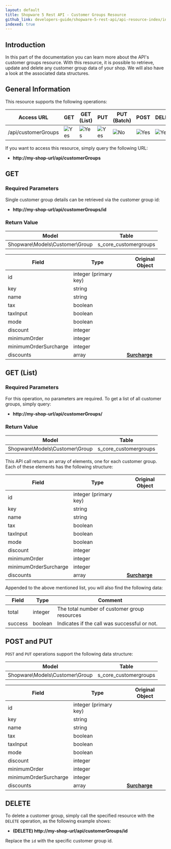 ```yaml
---
layout: default
title: Shopware 5 Rest API - Customer Groups Resource
github_link: developers-guide/shopware-5-rest-api/api-resource-index/index.md
indexed: true
---
```


## Introduction

In this part of the documentation you can learn more about the API's customer groups resource. With this resource, it is possible to retrieve, update and delete any customer group data of your shop. We will also have a look at the associated data structures.


## General Information

This resource supports the following operations:

|  Access URL                 | GET                   | GET (List)            | PUT                   | PUT (Batch)         | POST                 | DELETE                | DELETE (Batch)      |
|-----------------------------|-----------------------|-----------------------|-----------------------|---------------------|----------------------|-----------------------|---------------------|
| /api/customerGroups         | ![Yes](./img/yes.png) | ![Yes](./img/yes.png) | ![Yes](./img/yes.png) | ![No](./img/no.png) | ![Yes](./img/no.png) | ![Yes](./img/yes.png) | ![No](./img/no.png) |

If you want to access this resource, simply query the following URL:

* **http://my-shop-url/api/customerGroups**

## GET

### Required Parameters
Single customer group details can be retrieved via the customer group id:

* **http://my-shop-url/api/customerGroups/id**

### Return Value

| Model					             | Table			     |
|------------------------------------|-----------------------|
| Shopware\Models\Customer\Group     | s_core_customergroups |

| Field                 | Type                  | Original Object                                                             |
|-----------------------|-----------------------|-----------------------------------------------------------------------------|
| id				    | integer (primary key) | 							                                                  |
| key    	            | string				|                     							                              |
| name                  | string                |       											                          |
| tax                   | boolean               |             									                              |
| taxInput              | boolean				| 																			  |
| mode                  | boolean               | 														                      |
| discount   		    | integer				| 														                      |
| minimumOrder 		    | integer				| 														                      |
| minimumOrderSurcharge | integer				| 														                      |
| discounts   		    | array 				| **[Surcharge](./models/#group-surcharge)**		  						  |

## GET (List)

### Required Parameters

For this operation, no parameters are required.
To get a list of all customer groups, simply query:

* **http://my-shop-url/api/customerGroups/**

### Return Value
| Model					             | Table			     |
|------------------------------------|-----------------------|
| Shopware\Models\Customer\Group     | s_core_customergroups |

This API call returns an array of elements, one for each customer group. Each of these elements has the following structure:

| Field                 | Type                  | Original Object                                                             |
|-----------------------|-----------------------|-----------------------------------------------------------------------------|
| id				    | integer (primary key) | 							                                                  |
| key    	            | string				|                     							                              |
| name                  | string                |       											                          |
| tax                   | boolean               |             									                              |
| taxInput              | boolean				| 																			  |
| mode                  | boolean               | 														                      |
| discount   		    | integer				| 														                      |
| minimumOrder 		    | integer				| 														                      |
| minimumOrderSurcharge | integer				| 														                      |
| discounts   		    | array 				| **[Surcharge](./models/#group-surcharge)**	  							  |

Appended to the above mentioned list, you will also find the following data:

| Field               | Type                  | Comment			                                |
|---------------------|-----------------------|-------------------------------------------------|
| total				  | integer				  | The total number of customer group resources    |
| success		      | boolean				  | Indicates if the call was successful or not.	|

## POST and PUT
`POST` and `PUT` operations support the following data structure:

| Model					             | Table			     |
|------------------------------------|-----------------------|
| Shopware\Models\Customer\Group     | s_core_customergroups |

| Field                 | Type                  | Original Object                                                             |
|-----------------------|-----------------------|-----------------------------------------------------------------------------|
| id				    | integer (primary key) | 							                                                  |
| key    	            | string				|                     							                              |
| name                  | string                |       											                          |
| tax                   | boolean               |             									                              |
| taxInput              | boolean				| 																			  |
| mode                  | boolean               | 														                      |
| discount   		    | integer				| 														                      |
| minimumOrder 		    | integer				| 														                      |
| minimumOrderSurcharge | integer				| 														                      |
| discounts   		    | array 				| **[Surcharge](./models/#group-surcharge)**		  						  |

## DELETE
To delete a customer group, simply call the specified resource with the `DELETE` operation, as the following example shows:

* **(DELETE) http://my-shop-url/api/customerGroups/id**

Replace the `id` with the specific customer group id.